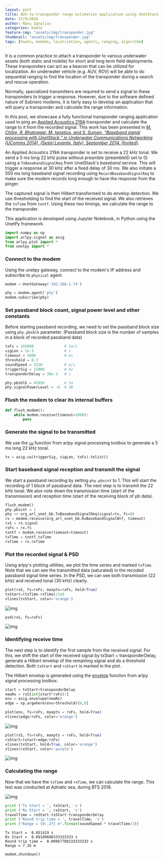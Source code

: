 ```yaml
---
layout: post
title: AUV-to-transponder range estimation application using UnetStack
date: 27/9/2018
author: Manu Ignatius
categories: howto
feature-img: "assets/img/transponder.jpg"
thumbnail: "assets/img/transponder.jpg"
tags: [howto, modems, localization, agents, ranging, algorithm]
---
```


It is a common practice to attach a transponder to various underwater assets (both static and mobile) for short and long term field deployments. These transponders can act as a beacon that can be utilized for localization. An underwater vehicle (e.g. AUV, ROV) will be able to do sequential ranging to find the location of the transponder during a search and rescue operation.

Normally, specialized transmitters are required to send a signal to these transponders to trigger a response. However, due to the software defined nature of Subnero modems, it is fairly easy to develop an application that will query a transponder and calculate the range information.


In this post, we showcase a fully functional transponder ranging application used to ping an [Applied Acoustics 219A](https://www.ashtead-technology.com/rental-equipment/aa-219-micro-beacon/) transponder and calculate the range to it from the recorded signal. This work has been presented in [_M. Chitre, R. Bhatnagar, M. Ignatius, and S. Suman, “Baseband signal processing with UnetStack,” in Underwater Communications Networking (UComms 2014), (Sestri Levante, Italy), September 2014. (Invited)_](http://arl.nus.edu.sg/twiki6/pub/ARL/BibEntries/sdmodem.pdf).

An Applied Acoustics 219A transponder is set to receive a 22 kHz tonal. We send a 5 ms long 22 kHz pulse without preamble (preambleID set to 0) using a `TxBasebandSignalReq` from UnetStack's _baseband_ service. This will trigger a response at 30 kHz after a fixed delay of 30 ms. We also initiate a 500 ms long baseband signal recording using `RecordBasebandSignalReq` to make sure the modem records long enough to have the response from the pinger.

The captured signal is then Hilbert transformed to do envelop detection. We use thresholding to find the start of the received signal. We also retrieves the `txTime` from `txntf`. Using these two timings, we calculate the range to the transponder.

This application is developed using Jupyter Notebook, in Python using the UnetPy framework.


```python
import numpy as np
import arlpy.signal as asig
from arlpy.plot import *
from unetpy import *
```

### Connect to the modem
Using the unetpy gateway, connect to the modem's IP address and subscribe to `physical` agent.


```python
modem = UnetGateway('192.168.1.74')
```


```python
phy = modem.agent('phy')
modem.subscribe(phy)
```

### Set passband block count, signal power level and other constants
Before starting passband recording, we need to set the passband block size using `phy.pbsblk` parameter. (Passband block size is the number of samples in a block of recorded passband data)


```python
txFs = 192000              # Sa/s
sigLen = 5e-3              # s
timeout = 5000             # ms
threshold = 0.3
soundSpeed = 1520          # m/s
triggerSig = 22000         # Hz
transponderDelay = 30e-3   # s

phy.pbsblk = 45056         # Sa
phy.signalPowerLevel = -6  # dB
```

### Flush the modem to clear its internal buffers


```python
def flush_modem():
    while modem.receive(timeout=1000):
        pass
```

### Generate the signal to be transmitted
We use the [`cw`](https://arlpy.readthedocs.io/en/latest/signal.html#arlpy.signal.cw) function from arlpy signal processing toolbox to generate a 5 ms long 22 kHz tonal.


```python
tx = asig.cw(triggerSig, sigLen, txFs).tolist()
```

### Start baseband signal reception and transmit the signal
We start a passband recording by setting `phy.pbscnt` to 1. This will start the recording of 1 block of passband data. The next step is to transmit the 22 kHz tonal. We also note down the transmission time (start of the transmission) and reception time (start of the receiving block of pb data).


```python
flush_modem()
phy.pbscnt = 1
phy << org_arl_unet_bb.TxBasebandSignalReq(signal=tx, fc=0)
rx = modem.receive(org_arl_unet_bb.RxBasebandSignalNtf, timeout)
rxS = rx.signal
rxFs = rx.fs
txntf = modem.receive(timeout=timeout)
txTime = txntf.txTime
rxTime = rx.rxTime
```

### Plot the recorded signal & PSD
Using arlpy's plotting utilities, we plot the time series and marked `txTime`. Note that we can see the transmitted data (saturated) in the recoded passband signal time series. In the PSD, we can see both transmission (22 kHz) and received tonal (30 kHz) clearly.


```python
plot(rxS, fs=rxFs, maxpts=rxFs, hold=True)
txStart=(txTime-rxTime)/1e6
vlines(txStart, color='orange')
```

![img](../assets/img/bokeh_plot_1.png)



```python
psd(rxS, fs=rxFs)
```

![img](../assets/img/bokeh_plot_2.png)



### Identifying receive time
The next step is to identify the first sample from the received signal. For this, we shift the start of the received signal by txStart + transponderDelay, generate a Hilbert envelop of the remaining signal and do a threshold detection. Both `txStart` and `rxStart` is marked in the plot.

The Hilbert envelop is generated using the [envelop](https://arlpy.readthedocs.io/en/latest/signal.html#arlpy.signal.envelope) function from arlpy signal processing toolbox.


```python
start = txStart+transponderDelay
newRx = rxS[int(start*rxFs):]
env = asig.envelope(newRx)
edge = np.argwhere(env>threshold)[0,0]
```


```python
plot(env, fs=rxFs, maxpts = rxFs, hold=True)
vlines(edge/rxFs, color='orange')
```
![img](../assets/img/bokeh_plot_3.png)


```python
plot(rxS, fs=rxFs, maxpts = rxFs, hold=True)
rxStart=(start+edge/rxFs)
vlines(txStart, hold=True, color='orange')
vlines(rxStart, color='purple')
```

![img](../assets/img/bokeh_plot_4.png)
### Calculating the range
Now that we have the `txTime` and `rxTime`, we can calculate the range. This test was conducted at Adriatic sea, during BTS 2018.

![img](../assets/img/testing.jpg)

```python
print ('Tx Start = ', txStart, 's')
print ('Rx Start = ', rxStart, 's')
travelTime = rxStart-txStart-transponderDelay
print ('Round trip time = ', travelTime, 's')
print ("Range = {0:.2f} m".format(soundSpeed * travelTime/2))
```

    Tx Start =  0.051419 s
    Rx Start =  0.09109608333333333 s
    Round trip time =  0.00967708333333333 s
    Range = 7.35 m



```python
modem.shutdown()
```
